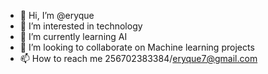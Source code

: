 - 👋 Hi, I’m @eryque
- 👀 I’m interested in technology
- 🌱 I’m currently learning AI
- 💞️ I’m looking to collaborate on Machine learning projects
- 📫 How to reach me 256702383384/eryque7@gmail.com

<!---
eryque/eryque is a ✨ special ✨ repository because its `README.md` (this file) appears on your GitHub profile.
You can click the Preview link to take a look at your changes.
--->
